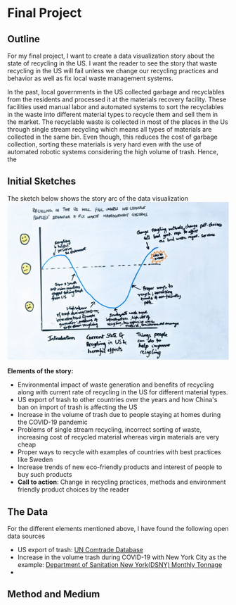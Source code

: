 # Final Project

## Outline
For my final project, I want to create a data visualization story about the state of recycling in the US. I want the reader to see the story that waste recycling in the US will fail unless we change our recycling practices and behavior as well as fix local waste management systems.

In the past, local governments in the US collected garbage and recyclables from the residents and processed it at the materials recovery facility. These facilities used manual labor and automated systems to sort the recyclables in the waste into different material types to recycle them and sell them in the market. The recyclable waste is collected in most of the places in the Us through single stream recycling which means all types of materials are collected in the same bin. Even though, this reduces the cost of garbage collection, sorting these materials is very hard even with the use of automated robotic systems considering the high volume of trash. Hence, the   


## Initial Sketches
The sketch below shows the story arc of the data visualization
<img src="https://github.com/shreyassridar94/sridar-portfolio/blob/master/Final Project/img1.jpg?raw=true" width="800">

__Elements of the story:__
- Environmental impact of waste generation and benefits of recycling along with current rate of recycling in the US for different material types.
- US export of trash to other countries over the years and how China's ban on import of trash is affecting the US
- Increase in the volume of trash due to people staying at homes during the COVID-19 pandemic
- Problems of single stream recycling, incorrect sorting of waste, increasing cost of recycled material whereas virgin materials are very cheap
- Proper ways to recycle with examples of countries with best practices like Sweden
- Increase trends of new eco-friendly products and interest of people to buy such products
- __Call to action__: Change in recycling practices, methods and environment friendly product choices by the reader



## The Data
For the different elements mentioned above, I have found the following open data sources 
- US export of trash: [UN Comtrade Database](https://comtrade.un.org/data/) 
- Increase in the volume trash during COVID-19 with New York City as the example: [Department of Sanitation New York(DSNY) Monthly Tonnage](https://data.cityofnewyork.us/City-Government/DSNY-Monthly-Tonnage-Data/ebb7-mvp5)
- 

## Method and Medium





